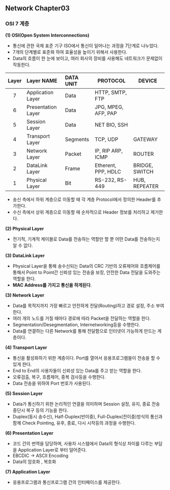 ## Network Chapter03
### OSI 7 계층 
**(1) OSI(Open System Interconnections)**
 - 통신에 관한 국제 표준 기구 ISO에서 통신이 일어나는 과정을 7단계로 나누었다.
 - 7개의 단계별로 표준화 하여 효율성을 높이기 위해서 사용한다. 
 - Data의 흐름이 한 눈에 보이고, 여러 회사의 장비를 사용해도 네트워크가 문제없이 작동한다.   
 
 |Layer|Layer NAME|DATA UNIT|PROTOCOL|DEVICE|
 |:----:|:------|:----|------|----------|
 |7|Application Layer|Data|HTTP, SMTP, FTP|
 |6|Presentation Layer|Data|JPG, MPEG, AFP, PAP|
 |5|Session Layer|Data|NET BIO, SSH|
 |4|Transport Layer|Segments|TCP, UDP|GATEWAY|
 |3|Network Layer|Packet|IP, RIP ARP, ICMP| ROUTER|
 |2|DataLink Layer| Frame|Etherent, PPP, HDLC|BRIDGE, SWITCH|
 |1|Physical Layer | Bit|RS-232, RS-449|HUB, REPEATER|
 
 - 송신 측에서 하위 계층으로 이동할 때 각 계층 Protocol에서 정의한 Header를 추가한다.
 - 수신 측에서 상위 계층으로 이동할 때 순차적으로 Header 정보를 처리하고 제거한다. 
 
**(2) Physical Layer**
- 전기적, 기계적 케이블로 Data를 전송하는 역할만 할 뿐 어떤 Data를 전송하는지 알 수 없다. 

**(3) DataLink Layer**
- Physical Layer을 통해 송수신되는 Data의 CRC 기반의 오류제어와 흐름제어를 통해서 Point to Point간 신뢰성 있는 전송을 보장, 안전한 Data 전달을 도와주는 역할을 한다. 
- **MAC Address를 가지고 통신을 하게된다**.   

**(3) Network Layer**
- Data를 목적지까지 가장 빠르고 안전하게 전달(Routing)하고 경로 설정, 주소 부여한다.
- 여러 개의 노드를 거칠 때마다 경로에 따라 Packet을 전달하는 역할을 한다.  
- Segmentation/Desegmentation, Internetworking등을 수행한다. 
- Data를 연결하는 다른 Network를 통해 전달함으로 인터넷이 가능하게 만드는 계층이다. 
 
**(4) Transport Layer** 
- 통신을 활성화하기 위한 계층이다. Port를 열어서 응용프로그램들이 전송을 할 수 있게 한다. 
- End to End의 사용자들이 신뢰성 있는 Data를 주고 받는 역할을 한다. 
- 오류검출, 복구, 흐름제어, 중복 검사등을 수행한다. 
- Data 전송을 위하여 Port 번호가 사용된다. 

**(5) Session Layer** 
- Data가 통신하기 위한 논리적인 연결을 의미하며 Session 설정, 유지, 종료 전송 중단시 복구 등의 기능을 한다. 
- Duplex(동시 송수신), Half-Duplex(반이중), Full-Duplex(전이중)방식의 통신과 함께 Check Pointing, 유후, 종료, 다시 시작등의 과정을 수행한다. 

**(6) Presentation Layer** 
- 코드 간의 번역을 담당하며, 사용자 시스템에서 Data의 형식상 차이를 다루는 부담을 Application Layer로 부터 덜어준다. 
- EBCDIC -> ASCII Encoding  
- Data의 암호화 , 복호화 
 
**(7) Application Layer**
- 응용프로그램과 통신프로그램 간의 인터페이스를 제공한다. 

